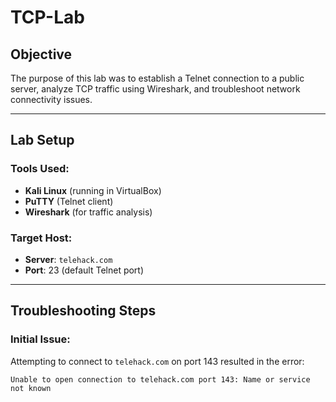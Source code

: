 # TCP-Lab

## Objective
The purpose of this lab was to establish a Telnet connection to a public server, analyze TCP traffic using Wireshark, and troubleshoot network connectivity issues.

---

## Lab Setup
### Tools Used:
- **Kali Linux** (running in VirtualBox)
- **PuTTY** (Telnet client)
- **Wireshark** (for traffic analysis)

### Target Host:
- **Server**: `telehack.com`
- **Port**: 23 (default Telnet port)

---

## Troubleshooting Steps
### Initial Issue:
Attempting to connect to `telehack.com` on port 143 resulted in the error:
```plaintext
Unable to open connection to telehack.com port 143: Name or service not known
